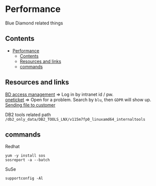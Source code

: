 

# Performance

Blue Diamond related things

## Contents

- [Performance](#performance)
	- [Contents](#contents)
	- [Resources and links](#resources-and-links)
	- [commands](#commands)

## Resources and links     

[BD access management](https://bdam.svl.ibm.com/AM/)    => Log in by intranet id / pw.      
[oneticket](https://oneticket.devit.ibm.com) => Open for a problem.  Search by `blu`, then `GDPR` will show up.    
[Sending file to customer](https://w3.ibm.com/w3publisher/db2-client-success/how-we-do/support-process/blue-diamond-need-to-know)       

DB2 tools related path   `/db2_only_data/DB2_TOOLS_LNX/v115m7fp0_linuxamd64_internaltools`     


## commands

Redhat
```
yum -y install sos
sosreport -a --batch
```

SuSe
```
supportconfig -Al
```
